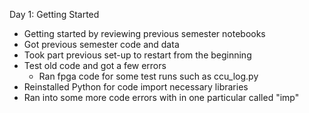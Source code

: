  Day 1: Getting Started 

- Getting started by reviewing previous semester notebooks
- Got previous semester code and data
- Took part previous set-up to restart from the beginning 
- Test old code and got a few errors
	- Ran fpga code for some test runs such as ccu_log.py
- Reinstalled Python for code import necessary libraries
- Ran into some more code errors with in one particular called "imp"